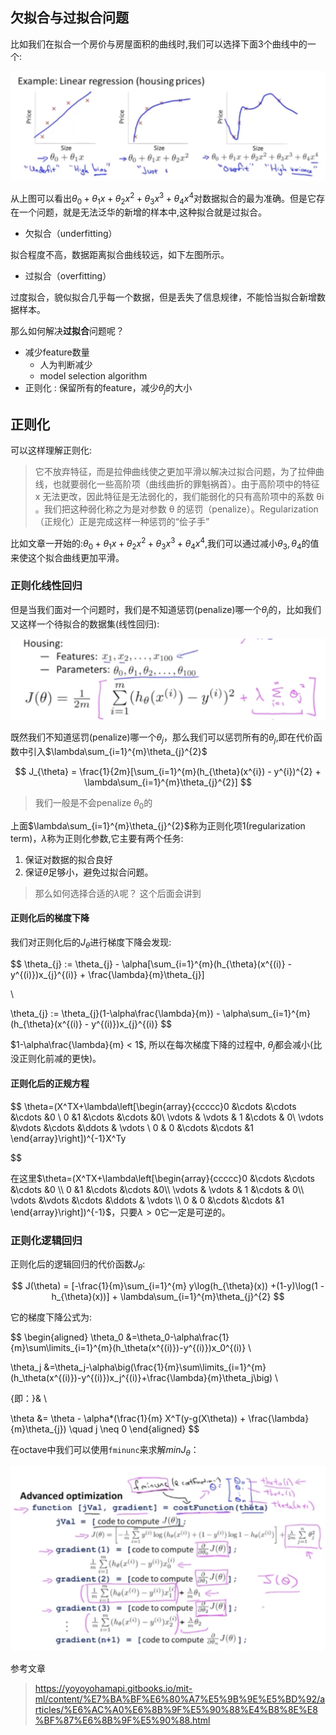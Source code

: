 
## 欠拟合与过拟合问题

比如我们在拟合一个房价与房屋面积的曲线时,我们可以选择下面3个曲线中的一个:

![pic1](pic/pic1.png)

从上图可以看出$\theta_{0}+\theta_{1}x+\theta_{2}x^{2}+\theta_{3}x^{3}+\theta_{4}x^{4}$对数据拟合的最为准确。但是它存在一个问题，就是无法泛华的新增的样本中,这种拟合就是过拟合。

- 欠拟合（underfitting）
  
拟合程度不高，数据距离拟合曲线较远，如下左图所示。

- 过拟合（overfitting）

过度拟合，貌似拟合几乎每一个数据，但是丢失了信息规律，不能恰当拟合新增数据样本。

那么如何解决**过拟合**问题呢？

- 减少feature数量
    - 人为判断减少
    - model selection algorithm
- 正则化 : 保留所有的feature，减少$\theta_{j}$的大小
  
## 正则化

可以这样理解正则化:

>它不放弃特征，而是拉伸曲线使之更加平滑以解决过拟合问题，为了拉伸曲线，也就要弱化一些高阶项（曲线曲折的罪魁祸首）。由于高阶项中的特征  x  无法更改，因此特征是无法弱化的，我们能弱化的只有高阶项中的系数  θi 。我们把这种弱化称之为是对参数  θ  的惩罚（penalize）。Regularization（正规化）正是完成这样一种惩罚的“侩子手”

比如文章一开始的:$\theta_{0}+\theta_{1}x+\theta_{2}x^{2}+\theta_{3}x^{3}+\theta_{4}x^{4}$,我们可以通过减小$\theta_{3},\theta_{4}$的值来使这个拟合曲线更加平滑。

### 正则化线性回归

但是当我们面对一个问题时，我们是不知道惩罚(penalize)哪一个$\theta_{j}$的，比如我们又这样一个待拟合的数据集(线性回归):

![pic2](pic/pic2.png)

既然我们不知道惩罚(penalize)哪一个$\theta_{j}$，那么我们可以惩罚所有的$\theta_{j}$,即在代价函数中引入$\lambda\sum_{i=1}^{m}\theta_{j}^{2}$

$$
J_{\theta} = \frac{1}{2m}[\sum_{i=1}^{m}(h_{\theta}(x^{i}) - y^{i})^{2} + \lambda\sum_{i=1}^{m}\theta_{j}^{2}]
$$

>我们一般是不会penalize $\theta_{0}$的

上面$\lambda\sum_{i=1}^{m}\theta_{j}^{2}$称为正则化项1(regularization term)，$\lambda$称为正则化参数,它主要有两个任务:

1. 保证对数据的拟合良好
2. 保证$\theta$足够小，避免过拟合问题。

>那么如何选择合适的$\lambda$呢？ 这个后面会讲到

#### 正则化后的梯度下降

我们对正则化后的$J_{\theta}$进行梯度下降会发现:

$$
 \theta_{j} := \theta_{j} - \alpha[\sum_{i=1}^{m}(h_{\theta}(x^{(i)} - y^{(i)})x_{j}^{(i)} + \frac{\lambda}{m}\theta_{j}]

\\

  \theta_{j} := \theta_{j}(1-\alpha\frac{\lambda}{m}) - \alpha\sum_{i=1}^{m}(h_{\theta}(x^{(i)} - y^{(i)})x_{j}^{(i)}
$$

$1-\alpha\frac{\lambda}{m} < 1$, 所以在每次梯度下降的过程中, $\theta_{j}$都会减小(比没正则化前减的更快)。

#### 正则化后的正规方程

$$
\theta=(X^TX+\lambda\left[\begin{array}{ccccc}0 &\cdots &\cdots &\cdots &0 \\ 0 &1 &\cdots &\cdots &0\\ \vdots & \vdots & 1 &\cdots & 0\\ \vdots &\vdots &\cdots &\ddots & \vdots \\ 0 & 0 &\cdots &\cdots &1 \end{array}\right])^{-1}X^Ty

$$

在这里$\theta=(X^TX+\lambda\left[\begin{array}{ccccc}0 &\cdots &\cdots &\cdots &0 \\ 0 &1 &\cdots &\cdots &0\\ \vdots & \vdots & 1 &\cdots & 0\\ \vdots &\vdots &\cdots &\ddots & \vdots \\ 0 & 0 &\cdots &\cdots &1 \end{array}\right])^{-1}$，只要$\lambda > 0$它一定是可逆的。

### 正则化逻辑回归

正则化后的逻辑回归的代价函数$J_{\theta}$:

$$
J(\theta) = [-\frac{1}{m}\sum_{i=1}^{m} y\log(h_{\theta}(x)) +(1-y)\log(1 - h_{\theta}(x))] + \lambda\sum_{i=1}^{m}\theta_{j}^{2}
$$

它的梯度下降公式为:

$$
\begin{aligned}
\theta_0 &=\theta_0-\alpha\frac{1}{m}\sum\limits_{i=1}^{m}(h_\theta(x^{(i)})-y^{(i)})x_0^{(i)} \\

\theta_j &=\theta_j-\alpha\big(\frac{1}{m}\sum\limits_{i=1}^{m}(h_\theta(x^{(i)})-y^{(i)})x_j^{(i)}+\frac{\lambda}{m}\theta_j\big) \\

{即：}& \\

\theta &= \theta - \alpha*(\frac{1}{m} X^T(y-g(X\theta)) + \frac{\lambda}{m}\theta_{j}) \quad j \neq 0
\end{aligned}
$$


在octave中我们可以使用`fminunc`来求解$minJ_{\theta}$：

![pic3](pic/pic3.png)


参考文章
>https://yoyoyohamapi.gitbooks.io/mit-ml/content/%E7%BA%BF%E6%80%A7%E5%9B%9E%E5%BD%92/articles/%E6%AC%A0%E6%8B%9F%E5%90%88%E4%B8%8E%E8%BF%87%E6%8B%9F%E5%90%88.html